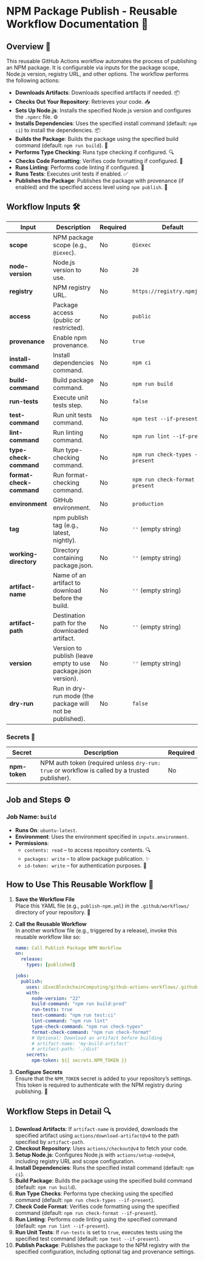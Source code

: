 # NPM Package Publish - Reusable Workflow Documentation 🚀

## Overview 🌟

This reusable GitHub Actions workflow automates the process of publishing an NPM package. It is configurable via inputs
for the package scope, Node.js version, registry URL, and other options. The workflow performs the following actions:

- **Downloads Artifacts**: Downloads specified artifacts if needed. 📦
- **Checks Out Your Repository**: Retrieves your code. 📥
- **Sets Up Node.js**: Installs the specified Node.js version and configures the `.npmrc` file. ⚙️
- **Installs Dependencies**: Uses the specified install command (default: `npm ci`) to install the dependencies. 📦
- **Builds the Package**: Builds the package using the specified build command (default: `npm run build`). 🔨
- **Performs Type Checking**: Runs type checking if configured. 🔍
- **Checks Code Formatting**: Verifies code formatting if configured. 🧹
- **Runs Linting**: Performs code linting if configured. 🧹
- **Runs Tests**: Executes unit tests if enabled. ✅
- **Publishes the Package**: Publishes the package with provenance (if enabled) and the specified access level using
  `npm publish`. 🎉

## Workflow Inputs 🛠️

| **Input**                | **Description**                                               | **Required** | **Default**                         |
| ------------------------ | ------------------------------------------------------------- | ------------ | ----------------------------------- |
| **scope**                | NPM package scope (e.g., `@iexec`).                           | No           | `@iexec`                            |
| **node-version**         | Node.js version to use.                                       | No           | `20`                                |
| **registry**             | NPM registry URL.                                             | No           | `https://registry.npmjs.org`        |
| **access**               | Package access (public or restricted).                        | No           | `public`                            |
| **provenance**           | Enable npm provenance.                                        | No           | `true`                              |
| **install-command**      | Install dependencies command.                                 | No           | `npm ci`                            |
| **build-command**        | Build package command.                                        | No           | `npm run build`                     |
| **run-tests**            | Execute unit tests step.                                      | No           | `false`                             |
| **test-command**         | Run unit tests command.                                       | No           | `npm test --if-present`             |
| **lint-command**         | Run linting command.                                          | No           | `npm run lint --if-present`         |
| **type-check-command**   | Run type-checking command.                                    | No           | `npm run check-types --if-present`  |
| **format-check-command** | Run format-checking command.                                  | No           | `npm run check-format --if-present` |
| **environment**          | GitHub environment.                                           | No           | `production`                        |
| **tag**                  | npm publish tag (e.g., latest, nightly).                      | No           | `''` (empty string)                 |
| **working-directory**    | Directory containing package.json.                            | No           | `''` (empty string)                 |
| **artifact-name**        | Name of an artifact to download before the build.             | No           | `''` (empty string)                 |
| **artifact-path**        | Destination path for the downloaded artifact.                 | No           | `''` (empty string)                 |
| **version**              | Version to publish (leave empty to use package.json version). | No           | `''` (empty string)                 |
| **dry-run**              | Run in dry-run mode (the package will not be published).      | No           | `false`                             |

### Secrets 🔐

| **Secret**    | **Description**                                                                                | **Required** |
| ------------- | ---------------------------------------------------------------------------------------------- | ------------ |
| **npm-token** | NPM auth token (required unless `dry-run: true` or workflow is called by a trusted publisher). | No           |

## Job and Steps ⚙️

### Job Name: `build`

- **Runs On**: `ubuntu-latest`.
- **Environment**: Uses the environment specified in `inputs.environment`.
- **Permissions**:
  - `contents: read` – to access repository contents. 🔍
  - `packages: write` – to allow package publication. ✨
  - `id-token: write` – for authentication purposes. 🔑

## How to Use This Reusable Workflow 🔄

1. **Save the Workflow File**  
   Place this YAML file (e.g., `publish-npm.yml`) in the `.github/workflows/` directory of your repository. 💾

2. **Call the Reusable Workflow**  
   In another workflow file (e.g., triggered by a release), invoke this reusable workflow like so:

   ```yaml
   name: Call Publish Package NPM Workflow
   on:
     release:
       types: [published]

   jobs:
     publish:
       uses: iExecBlockchainComputing/github-actions-workflows/.github/workflows/publish-npm.yml@main
       with:
         node-version: "22"
         build-command: "npm run build:prod"
         run-tests: true
         test-command: "npm run test:ci"
         lint-command: "npm run lint"
         type-check-command: "npm run check-types"
         format-check-command: "npm run check-format"
         # Optional: Download an artifact before building
         # artifact-name: 'my-build-artifact'
         # artifact-path: './dist'
       secrets:
         npm-token: ${{ secrets.NPM_TOKEN }}
   ```

3. **Configure Secrets**  
   Ensure that the `NPM_TOKEN` secret is added to your repository’s settings. This token is required to authenticate
   with the NPM registry during publishing. 🔑

## Workflow Steps in Detail 🔍

1. **Download Artifacts**: If `artifact-name` is provided, downloads the specified artifact using `actions/download-artifact@v4` to the path specified by `artifact-path`.
2. **Checkout Repository**: Uses `actions/checkout@v4` to fetch your code.
3. **Setup Node.js**: Configures Node.js with `actions/setup-node@v4`, including registry URL and scope configuration.
4. **Install Dependencies**: Runs the specified install command (default: `npm ci`).
5. **Build Package**: Builds the package using the specified build command (default: `npm run build`).
6. **Run Type Checks**: Performs type checking using the specified command (default: `npm run check-types --if-present`).
7. **Check Code Format**: Verifies code formatting using the specified command (default: `npm run check-format --if-present`).
8. **Run Linting**: Performs code linting using the specified command (default: `npm run lint --if-present`).
9. **Run Unit Tests**: If `run-tests` is set to `true`, executes tests using the specified test command (default: `npm test --if-present`).
10. **Publish Package**: Publishes the package to the NPM registry with the specified configuration, including optional tag and provenance settings.
